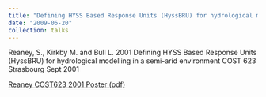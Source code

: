 ```yaml
---
title: "Defining HYSS Based Response Units (HyssBRU) for hydrological modelling in a semi-arid environment"
date: "2009-06-20"
collection: talks
---
```


Reaney, S., Kirkby M. and Bull L. 2001 Defining HYSS Based Response Units (HyssBRU) for hydrological modelling in a semi-arid environment COST 623 Strasbourg Sept 2001

[Reaney COST623 2001 Poster (pdf)](reaney_cost623_2001.pdf)
